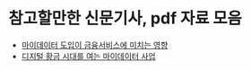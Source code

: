 # 참고할만한 신문기사, pdf 자료 모음

- <a href='https://www.kyeonggi.com/news/articleView.html?idxno=2291795'>마이데이터 도입이 금융서비스에 미치는 영향</a>
- <a href='https://newsroom.koscom.co.kr/wp-content/uploads/2020/06/koscomnews-report-0622.pdf'>디지털 황금 시대를 여는 마이데이터 사업</a>

